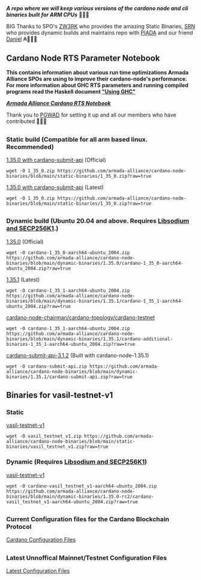 ##
***A repo where we will keep various versions of the cardano node and cli binaries built for ARM CPUs*** 🏴‍☠️🦾

BIG Thanks to SPO's [ZW3RK](https://twitter.com/zw3rkpool/) who provides the amazing Static Binaries, [SRN](https://armada-alliance.com/stake-pools/cc1b1c03798884c636703443a23b8d9e827d6c0417921600394198a0) who provides dynamic builds and maintains repo with [PIADA](https://armada-alliance.com/stake-pools/b8d8742c7b7b512468448429c776b3b0f824cef460db61aa1d24bc65) and our friend [Daniel](https://github.com/rekuenkdr) ₳🏴‍☠️🙏
## Cardano Node RTS Parameter Notebook

**This contains information about various run time optimizations Armada Alliance SPOs are using to improve their cardano-node's performance. For more information about GHC RTS parameters and running compiled programs read the Haskell document ["Using GHC"](https://downloads.haskell.org/~ghc/latest/docs/html/users_guide/runtime_control.html)**

***[Armada Alliance Cardano RTS Notebook](https://docs.google.com/spreadsheets/d/1sw_fzqoubOEG6lMpWKVzCF8yISfY4YFAvnx_5E5T-1s/edit#gid=0)***

Thank you to [PGWAD](https://armada-alliance.com/stake-pools/7e45a7e6ab3afcf99120e97aedf84e706e43d829ddc610ad667a85a3) for setting it up and all our members who have contributed 🙏🏴‍☠️

##
### Static build (Compatible for all arm based linux. Recommended)
[1.35.0 with cardano-submit-api](https://github.com/armada-alliance/cardano-node-binaries/blob/main/static-binaries/1_35_0.zip?raw=true) (Official)

```
wget -O 1_35_0.zip https://github.com/armada-alliance/cardano-node-binaries/blob/main/static-binaries/1_35_0.zip?raw=true
```

[1.35.0 with cardano-submit-api](https://github.com/armada-alliance/cardano-node-binaries/blob/main/static-binaries/1_35_0.zip?raw=true) (Latest)

```
wget -O 1_35_0.zip https://github.com/armada-alliance/cardano-node-binaries/blob/main/static-binaries/1_35_0.zip?raw=true
```

##
### Dynamic build (Ubuntu 20.04 and above. Requires [Libsodium and SECP256K1](https://github.com/armada-alliance/cardano-node-binaries/blob/main/dynamic-binaries/1.35.0/README.MD).)
[1.35.0](https://github.com/armada-alliance/cardano-node-binaries/blob/main/dynamic-binaries/1.35.0/cardano-1_35_0-aarch64-ubuntu_2004.zip?raw=true) (Official)

```
wget -O cardano-1_35_0-aarch64-ubuntu_2004.zip https://github.com/armada-alliance/cardano-node-binaries/blob/main/dynamic-binaries/1.35.0/cardano-1_35_0-aarch64-ubuntu_2004.zip?raw=true
```

[1.35.1](https://github.com/armada-alliance/cardano-node-binaries/blob/main/dynamic-binaries/1.35.1/cardano-1_35_1-aarch64-ubuntu_2004.zip?raw=true) (Latest)

```
wget -O cardano-1_35_1-aarch64-ubuntu_2004.zip https://github.com/armada-alliance/cardano-node-binaries/blob/main/dynamic-binaries/1.35.1/cardano-1_35_1-aarch64-ubuntu_2004.zip?raw=true
```

[cardano-node-chairman/cardano-topology/cardano-testnet](https://github.com/armada-alliance/cardano-node-binaries/blob/main/dynamic-binaries/1.35.1/cardano-additional-binaries-1_35_1-aarch64-ubuntu_2004.zip?raw=true)

```
wget -O cardano-1_35_1-aarch64-ubuntu_2004.zip https://github.com/armada-alliance/cardano-node-binaries/blob/main/dynamic-binaries/1.35.1/cardano-additional-binaries-1_35_1-aarch64-ubuntu_2004.zip?raw=true
```

[cardano-submit-api-3.1.2](https://github.com/armada-alliance/cardano-node-binaries/blob/main/dynamic-binaries/1.35.1/cardano-submit-api.zip?raw=true) (Built with cardano-node-1.35.1)

```
wget -O cardano-submit-api.zip https://github.com/armada-alliance/cardano-node-binaries/blob/main/dynamic-binaries/1.35.1/cardano-submit-api.zip?raw=true
```

##
## Binaries for vasil-testnet-v1

### Static
[vasil-testnet-v1](https://github.com/armada-alliance/cardano-node-binaries/blob/main/static-binaries/vasil_testnet_v1.zip?raw=true)

```
wget -O vasil_testnet_v1.zip https://github.com/armada-alliance/cardano-node-binaries/blob/main/static-binaries/vasil_testnet_v1.zip?raw=true
```

### Dynamic (Requires [Libsodium and SECP256K1](https://github.com/armada-alliance/cardano-node-binaries/blob/main/dynamic-binaries/1.35.0-rc1/README.MD)) 
[vasil-testnet-v1](https://github.com/armada-alliance/cardano-node-binaries/blob/main/dynamic-binaries/vasil-testnet-v1/cardano-vasil_testnet_v1-aarch64-ubuntu_2004.zip?raw=true)

```
wget -O cardano-vasil_testnet_v1-aarch64-ubuntu_2004.zip https://github.com/armada-alliance/cardano-node-binaries/blob/main/dynamic-binaries/1.35.0-rc2/cardano-vasil_testnet_v1-aarch64-ubuntu_2004.zip?raw=true
```


##
### Current Configuration files for the Cardano Blockchain Protocol

[Cardano Configuration Files](https://hydra.iohk.io/build/7654130/download/1/index.html)


##
### Latest Unnoffical Mainnet/Testnet Configuration Files
[Latest Configuration Files](https://hydra.iohk.io/job/Cardano/iohk-nix/cardano-deployment/latest-finished/download/1/index.html)
